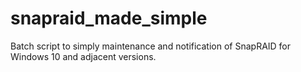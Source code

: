 # snapraid_made_simple
Batch script to simply maintenance and notification of SnapRAID for Windows 10 and adjacent versions.  
